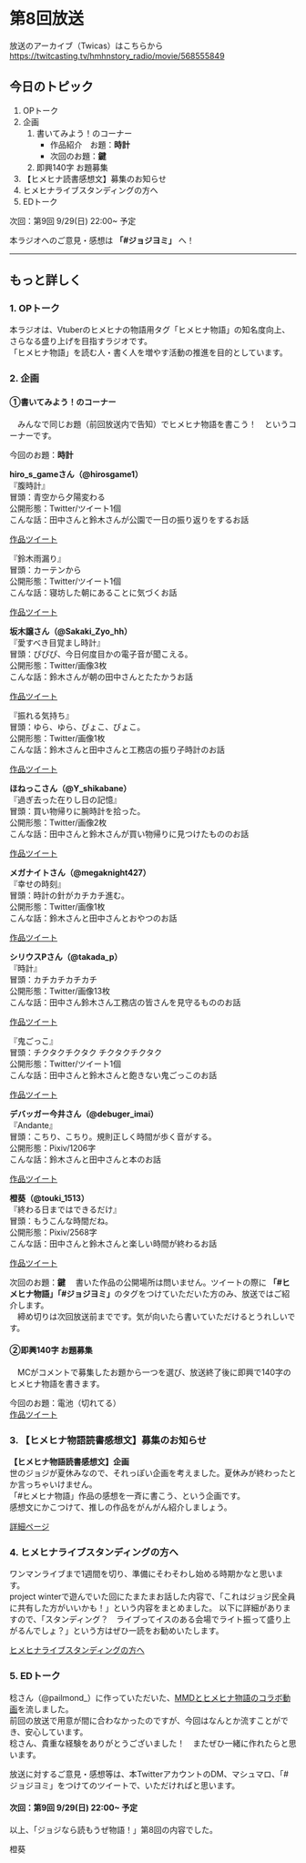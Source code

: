 # 第8回放送

放送のアーカイブ（Twicas）はこちらから https://twitcasting.tv/hmhnstory_radio/movie/568555849

## 今日のトピック
1. OPトーク
1. 企画
    1. 書いてみよう！のコーナー
        - 作品紹介　お題：<b>時計</b>
        - 次回のお題：<b>鍵</b>
    1. 即興140字 お題募集
1. 【ヒメヒナ読書感想文】募集のお知らせ
1. ヒメヒナライブスタンディングの方へ
1. EDトーク

次回：第9回 9/29(日) 22:00~ 予定

本ラジオへのご意見・感想は **「#ジョジヨミ」** へ！

---

## もっと詳しく
### 1. OPトーク

本ラジオは、Vtuberのヒメヒナの物語用タグ「ヒメヒナ物語」の知名度向上、さらなる盛り上げを目指すラジオです。  
「ヒメヒナ物語」を読む人・書く人を増やす活動の推進を目的としています。  

### 2. 企画
#### ①書いてみよう！のコーナー
　みんなで同じお題（前回放送内で告知）でヒメヒナ物語を書こう！　というコーナーです。

今回のお題：<b>時計</b>

**hiro_s_gameさん（@hirosgame1）**  
『腹時計』  
冒頭：青空から夕陽変わる  
公開形態：Twitter/ツイート1個  
こんな話：田中さんと鈴木さんが公園で一日の振り返りをするお話  

[作品ツイート](https://twitter.com/hirosgame1/status/1173233081022443520?s=20)

『鈴木雨漏り』  
冒頭：カーテンから  
公開形態：Twitter/ツイート1個  
こんな話：寝坊した朝にあることに気づくお話  

[作品ツイート](https://twitter.com/hirosgame1/status/1173596114781519873?s=20)

**坂木譲さん（@Sakaki_Zyo_hh）**  
『愛すべき目覚まし時計』  
冒頭：ぴぴぴ、今日何度目かの電子音が聞こえる。  
公開形態：Twitter/画像3枚  
こんな話：鈴木さんが朝の田中さんとたたかうお話  

[作品ツイート](https://twitter.com/Sakaki_Zyo_hh/status/1173238312120635393?s=20)

『振れる気持ち』  
冒頭：ゆら、ゆら、ぴょこ、ぴょこ。  
公開形態：Twitter/画像1枚  
こんな話：鈴木さんと田中さんと工務店の振り子時計のお話  

[作品ツイート](https://twitter.com/Sakaki_Zyo_hh/status/1173238312120635393?s=20)

**ほねっこさん（@Y_shikabane）**  
『過ぎ去った在りし日の記憶』  
冒頭：買い物帰りに腕時計を拾った。  
公開形態：Twitter/画像2枚  
こんな話：田中さんと鈴木さんが買い物帰りに見つけたもののお話  

[作品ツイート](https://twitter.com/Y_shikabane/status/1173572686368272385?s=20)

**メガナイトさん（@megaknight427）**  
『幸せの時刻』  
冒頭：時計の針がカチカチ進む。  
公開形態：Twitter/画像1枚  
こんな話：鈴木さんと田中さんとおやつのお話

[作品ツイート](https://twitter.com/megaknight427/status/1173591380582490113?s=20)

**シリウスPさん（@takada_p）**  
『時計』  
冒頭：カチカチカチカチ  
公開形態：Twitter/画像13枚  
こんな話：田中さん鈴木さん工務店の皆さんを見守るもののお話

[作品ツイート](https://twitter.com/takada_p/status/1174221180066312194?s=20)

『鬼ごっこ』  
冒頭：チクタクチクタク チクタクチクタク  
公開形態：Twitter/ツイート1個  
こんな話：田中さんと鈴木さんと飽きない鬼ごっこのお話

[作品ツイート](https://twitter.com/takada_p/status/1175227636546588673?s=20)

**デバッガー今井さん（@debuger_imai）**  
『Andante』  
冒頭：こちり、こちり。規則正しく時間が歩く音がする。  
公開形態：Pixiv/1206字  
こんな話：鈴木さんと田中さんと本のお話  

[作品ツイート](https://twitter.com/debuger_imai/status/1174844929618538497?s=20)

**橙葵（@touki_1513）**  
『終わる日まではできるだけ』  
冒頭：もうこんな時間だね。   
公開形態：Pixiv/2568字  
こんな話：田中さんと鈴木さんと楽しい時間が終わるお話  

[作品ツイート](https://twitter.com/touki_1513/status/1175755530465210369?s=20)

次回のお題：<b>鍵</b> 
　書いた作品の公開場所は問いません。ツイートの際に <b>「#ヒメヒナ物語」「#ジョジヨミ」</b>のタグをつけていただいた方のみ、放送ではご紹介します。  
　締め切りは次回放送前までです。気が向いたら書いていただけるとうれしいです。

#### ②即興140字 お題募集
　MCがコメントで募集したお題から一つを選び、放送終了後に即興で140字のヒメヒナ物語を書きます。
 
 今回のお題：電池（切れてる）  
 [作品ツイート](https://twitter.com/hmhnStory_Radio/status/1175776247386791937?s=20)

### 3. 【ヒメヒナ物語読書感想文】募集のお知らせ
<b>【ヒメヒナ物語読書感想文】企画</b>  
世のジョジが夏休みなので、それっぽい企画を考えました。夏休みが終わったとか言っちゃいけません。  
「#ヒメヒナ物語」作品の感想を一斉に書こう、という企画です。  
感想文にかこつけて、推しの作品をがんがん紹介しましょう。

[詳細ページ](../kansou.md)

### 4. ヒメヒナライブスタンディングの方へ
ワンマンライブまで1週間を切り、準備にそわそわし始める時期かなと思います。  
project winterで遊んでいた回にたまたまお話した内容で、「これはジョジ民全員に共有した方がいいかも！」という内容をまとめました。
以下に詳細がありますので、「スタンディング？　ライブってイスのある会場でライト振って盛り上がるんでしょ？」という方はぜひ一読をお勧めいたします。

[ヒメヒナライブスタンディングの方へ](../advice.md)

### 5. EDトーク

稔さん（@pailmond_）に作っていただいた、[MMDとヒメヒナ物語のコラボ動画](https://twitter.com/pailmond_/status/1171795656538591233?s=20)を流しました。  
前回の放送で用意が間に合わなかったのですが、今回はなんとか流すことができ、安心しています。  
稔さん、貴重な経験をありがとうございました！　またぜひ一緒に作れたらと思います。

放送に対するご意見・感想等は、本TwitterアカウントのDM、マシュマロ、「#ジョジヨミ」をつけてのツイートで、いただければと思います。

#### 次回：第9回 9/29(日) 22:00~ 予定

以上、「ジョジなら読もうぜ物語！」第8回の内容でした。

橙葵
